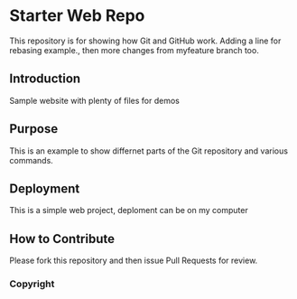 # Starter Web Repo
This repository is for showing how Git and GitHub work. Adding a line for rebasing example., then more changes from myfeature branch too.
## Introduction
Sample website with plenty of files for demos

## Purpose
This is an example to show differnet parts of the Git repository and various commands.

## Deployment
This is a simple web project, deploment can be on my computer

## How to Contribute
Please fork this repository and then issue Pull Requests for review.

### Copyright



